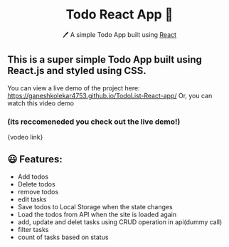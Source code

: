 <h1 align="center">Todo React App  📝</h1>  
<p align="center">
  🖊️ A simple Todo App built using <a href="https://reactjs.org/">React</a> 
</p>

## This is a super simple Todo App built using React.js and styled using CSS.

You can view a live demo of the project here: https://ganeshkolekar4753.github.io/TodoList-React-app/
Or, you can watch this video demo

### **(its reccomeneded you check out the live demo!)**

{vodeo link}

## 😃 Features:

- Add todos
- Delete todos
- remove todos
- edit tasks
- Save todos to Local Storage when the state changes
- Load the todos from API when the site is loaded again
- add, update and delet tasks using CRUD operation in api(dummy call)
- filter tasks
- count of tasks based on status

